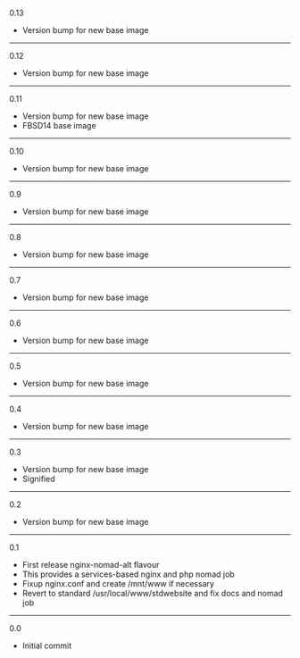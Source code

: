 0.13

* Version bump for new base image

---

0.12

* Version bump for new base image

---

0.11

* Version bump for new base image
* FBSD14 base image

---

0.10

* Version bump for new base image

---

0.9

* Version bump for new base image

---

0.8

* Version bump for new base image

---

0.7

* Version bump for new base image

---

0.6

* Version bump for new base image

---

0.5

* Version bump for new base image

---

0.4

* Version bump for new base image

---

0.3

* Version bump for new base image
* Signified

---

0.2

* Version bump for new base image

---

0.1

* First release nginx-nomad-alt flavour
* This provides a services-based nginx and php nomad job
* Fixup nginx.conf and create /mnt/www if necessary
* Revert to standard /usr/local/www/stdwebsite and fix docs and nomad job

---

0.0

* Initial commit
